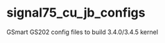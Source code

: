 signal75_cu_jb_configs
======================
GSmart GS202 config files to build 3.4.0/3.4.5 kernel
